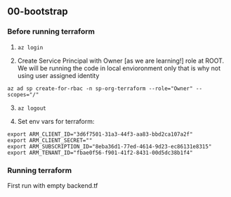 ## 00-bootstrap

### Before running terraform

1. ```az login```

2. Create Service Principal with Owner [as we are learning!] role at ROOT. We will be running the code in local envioronment only that is why not using user assigned identity

```
az ad sp create-for-rbac -n sp-org-terraform --role="Owner" --scopes="/"
```

3. ```az logout```

4. Set env vars for terraform:

```
export ARM_CLIENT_ID="3d6f7501-31a3-44f3-aa83-bbd2ca107a2f"
export ARM_CLIENT_SECRET=""
export ARM_SUBSCRIPTION_ID="8eba36d1-77ed-4614-9d23-ec86131e8315"
export ARM_TENANT_ID="fbae0f56-f901-41f2-8431-00d5dc38b1f4"
```

### Running terraform
First run with empty backend.tf
